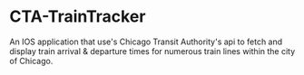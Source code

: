 # CTA-TrainTracker
An IOS application that use's Chicago Transit Authority's api to fetch and display train arrival &amp; departure times for numerous train lines within the city of Chicago.
